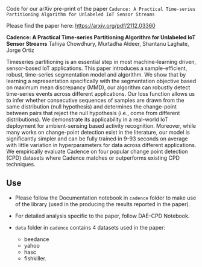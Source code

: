 Code for our arXiv pre-print of the paper `Cadence: A Practical Time-series Partitioning Algorithm for Unlabeled IoT Sensor Streams`

Please find the paper here: https://arxiv.org/pdf/2112.03360


**Cadence: A Practical Time-series Partitioning Algorithm for Unlabeled IoT Sensor Streams**
Tahiya Chowdhury, Murtadha Aldeer, Shantanu Laghate, Jorge Ortiz

Timeseries partitioning is an essential step in most machine-learning driven, sensor-based IoT applications. This paper introduces a sample-efficient, robust, time-series segmentation model and algorithm. We show that by learning a representation specifically with the segmentation objective based on maximum mean discrepancy (MMD), our algorithm can robustly detect time-series events across different applications. Our loss function allows us to infer whether consecutive sequences of samples are drawn from the same distribution (null hypothesis) and determines the change-point between pairs that reject the null hypothesis (i.e., come from different distributions). We demonstrate its applicability in a real-world IoT deployment for ambient-sensing based activity recognition. Moreover, while many works on change-point detection exist in the literature, our model is significantly simpler and can be fully trained in 9-93 seconds on average with little variation in hyperparameters for data across different applications. We empirically evaluate Cadence on four popular change point detection (CPD) datasets where Cadence matches or outperforms existing CPD techniques.

## Use

* Please follow the Documentation notebook in `cadence` folder to make use of the library (used in the producing the results reported in the paper).

* For detailed analysis specific to the paper, follow DAE-CPD Notebook.

* `data` folder in `cadence` contains 4 datasets used in the paper:
    * beedance
    * yahoo
    * hasc
    * fishkiller.
